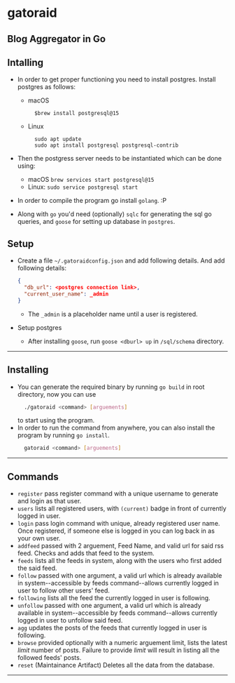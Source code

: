 # gatoraid
Blog Aggregator in Go
---
## Intalling
* In order to get proper functioning you need to install postgres. Install postgres as follows:
  * macOS
    ```macOS bash
      $brew install postgresql@15
    ```
  * Linux
    ```linux bash
      sudo apt update
      sudo apt install postgresql postgresql-contrib
    ```

* Then the postgress server needs to be instantiated which can be done using:
  * macOS `brew services start postgresql@15`
  * Linux: `sudo service postgresql start`

* In order to compile the program go install `golang`. :P
* Along with `go` you'd need (optionally) `sqlc` for generating the sql go queries, and `goose` for setting up database in `postgres`.

## Setup
* Create a file `~/.gatoraidconfig.json` and add following details. And add following details:
  ```json
  {
    "db_url": <postgres connection link>,
    "current_user_name": _admin
  }
  ```
  * The `_admin` is a placeholder name until a user is registered.

* Setup postgres
  * After installing `goose`, run `goose <dburl> up` in `/sql/schema` directory.
---
## Installing
* You can generate the required binary by running `go build` in root directory, now you can use
  ```bash
    ./gatoraid <command> [arguements]
    ```
  to start using the program.
* In order to run the command from anywhere, you can also install the program by running `go install`.
  ```bash
    gatoraid <command> [arguements]
  ```
---
## Commands
* `register` pass register command with a unique username to generate and login as that user.
* `users` lists all registered users, with `(current)` badge in front of currently logged in user.
* `login` pass login command with unique, already registered user name. Once registered, if someone else is logged in you can log back in as your own user.
* `addfeed` passed with 2 arguement, Feed Name, and valid url for said rss feed. Checks and adds that feed to the system.
* `feeds` lists all the feeds in system, along with the users who first added the said feed.
* `follow` passed with one argument, a valid url which is already available in system--accessible by feeds command--allows currently logged in user to follow other users' feed.
* `following` lists all the feed the currently logged in user is following.
* `unfollow` passed with one argument, a valid url which is already available in system--accessible by feeds command--allows currently logged in user to unfollow said feed.
* `agg` updates the posts of the feeds that currently logged in user is following.
* `browse` provided optionally with a numeric arguement limit, lists the latest *limit* number of posts. Failure to provide *limit* will result in listing all the followed feeds' posts.
* `reset` (Maintainance Artifact) Deletes all the data from the database.

---
